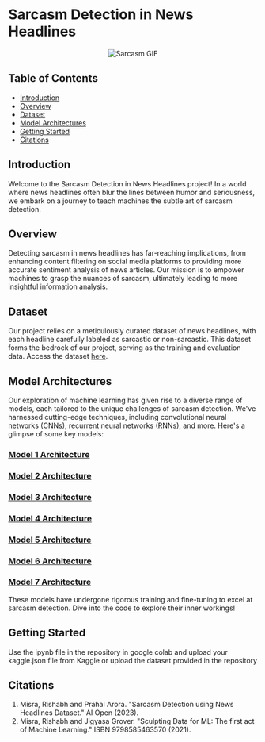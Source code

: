 # Sarcasm Detection in News Headlines

<div align="center">
  <img src="https://media2.giphy.com/media/iHLUu2G3L6kkfrwiv6/giphy.gif?cid=ecf05e47t11ps3fhoqq3811b2cx9elqhsad7q6ei6r0xetca&ep=v1_gifs_search&rid=giphy.gif&ct=g" alt="Sarcasm GIF">
</div>

## Table of Contents

- [Introduction](#introduction)
- [Overview](#overview)
- [Dataset](#dataset)
- [Model Architectures](#model-architectures)
- [Getting Started](#getting-started)
- [Citations](#citations)


## Introduction

Welcome to the Sarcasm Detection in News Headlines project! In a world where news headlines often blur the lines between humor and seriousness, we embark on a journey to teach machines the subtle art of sarcasm detection.

## Overview

Detecting sarcasm in news headlines has far-reaching implications, from enhancing content filtering on social media platforms to providing more accurate sentiment analysis of news articles. Our mission is to empower machines to grasp the nuances of sarcasm, ultimately leading to more insightful information analysis.

## Dataset

Our project relies on a meticulously curated dataset of news headlines, with each headline carefully labeled as sarcastic or non-sarcastic. This dataset forms the bedrock of our project, serving as the training and evaluation data. Access the dataset [here](link-to-dataset).

## Model Architectures

Our exploration of machine learning has given rise to a diverse range of models, each tailored to the unique challenges of sarcasm detection. We've harnessed cutting-edge techniques, including convolutional neural networks (CNNs), recurrent neural networks (RNNs), and more. Here's a glimpse of some key models:

### [Model 1 Architecture](assets/model_plot.png)


### [Model 2 Architecture](assets/model_conv_plot.png)


### [Model 3 Architecture](assets/model_lstm_plot.png)

### [Model 4 Architecture](assets/model_lstm2_plot.png)


### [Model 5 Architecture](assets/model_lstm3_plot.png)

### [Model 6 Architecture](assets/model_lstm4_plot.png)


### [Model 7 Architecture](assets/model_lstm5_plot.png)

These models have undergone rigorous training and fine-tuning to excel at sarcasm detection. Dive into the code to explore their inner workings!

## Getting Started

Use the ipynb file in the repository in google colab and upload your kaggle.json file from Kaggle or upload the dataset provided in the repository

## Citations

1. Misra, Rishabh and Prahal Arora. "Sarcasm Detection using News Headlines Dataset." AI Open (2023).
2. Misra, Rishabh and Jigyasa Grover. "Sculpting Data for ML: The first act of Machine Learning." ISBN 9798585463570 (2021).


